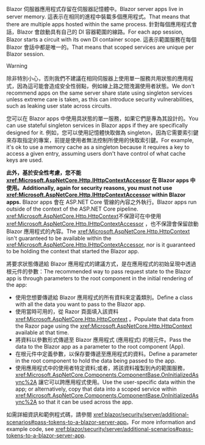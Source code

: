 <span data-ttu-id="7c138-101">Blazor 伺服器應用程式存留在伺服器記憶體中。</span><span class="sxs-lookup"><span data-stu-id="7c138-101">Blazor server apps live in server memory.</span></span> <span data-ttu-id="7c138-102">這表示在相同的進程中裝載多個應用程式。</span><span class="sxs-lookup"><span data-stu-id="7c138-102">That means that there are multiple apps hosted within the same process.</span></span> <span data-ttu-id="7c138-103">針對每個應用程式會話，Blazor 會啟動具有自己的 DI 容器範圍的線路。</span><span class="sxs-lookup"><span data-stu-id="7c138-103">For each app session, Blazor starts a circuit with its own DI container scope.</span></span> <span data-ttu-id="7c138-104">這表示範圍服務在每個 Blazor 會話中都是唯一的。</span><span class="sxs-lookup"><span data-stu-id="7c138-104">That means that scoped services are unique per Blazor session.</span></span>

> [!WARNING]
> <span data-ttu-id="7c138-105">除非特別小心，否則我們不建議在相同伺服器上使用單一服務共用狀態的應用程式，因為這可能會造成安全性弱點，例如線上路之間洩漏使用者狀態。</span><span class="sxs-lookup"><span data-stu-id="7c138-105">We don't recommend apps on the same server share state using singleton services unless extreme care is taken, as this can introduce security vulnerabilities, such as leaking user state across circuits.</span></span>

<span data-ttu-id="7c138-106">您可以在 Blazor apps 中使用具狀態的單一服務，如果它們是專為其設計的。</span><span class="sxs-lookup"><span data-stu-id="7c138-106">You can use stateful singleton services in Blazor apps if they are specifically designed for it.</span></span> <span data-ttu-id="7c138-107">例如，您可以使用記憶體快取做為 singleton，因為它需要索引鍵來存取指定的專案，前提是使用者無法控制所使用的快取索引鍵。</span><span class="sxs-lookup"><span data-stu-id="7c138-107">For example, it's ok to use a memory cache as a singleton because it requires a key to access a given entry, assuming users don't have control of what cache keys are used.</span></span>

<span data-ttu-id="7c138-108">**此外，基於安全性考慮，您不能 <xref:Microsoft.AspNetCore.Http.IHttpContextAccessor> 在 Blazor apps 中使用。**</span><span class="sxs-lookup"><span data-stu-id="7c138-108">**Additionally, again for security reasons, you must not use <xref:Microsoft.AspNetCore.Http.IHttpContextAccessor> within Blazor apps.**</span></span> <span data-ttu-id="7c138-109">Blazor apps 會在 ASP.NET Core 管線的內容之外執行。</span><span class="sxs-lookup"><span data-stu-id="7c138-109">Blazor apps run outside of the context of the ASP.NET Core pipeline.</span></span> <span data-ttu-id="7c138-110"><xref:Microsoft.AspNetCore.Http.HttpContext>不保證可在中使用 <xref:Microsoft.AspNetCore.Http.IHttpContextAccessor> ，也不保證會保留啟動 Blazor 應用程式的內容。</span><span class="sxs-lookup"><span data-stu-id="7c138-110">The <xref:Microsoft.AspNetCore.Http.HttpContext> isn't guaranteed to be available within the <xref:Microsoft.AspNetCore.Http.IHttpContextAccessor>, nor is it guaranteed to be holding the context that started the Blazor app.</span></span>

<span data-ttu-id="7c138-111">將要求狀態傳遞給 Blazor 應用程式的建議方式，是在應用程式的初始呈現中透過根元件的參數：</span><span class="sxs-lookup"><span data-stu-id="7c138-111">The recommended way to pass request state to the Blazor app is through parameters to the root component in the initial rendering of the app:</span></span>

* <span data-ttu-id="7c138-112">使用您想要傳遞給 Blazor 應用程式的所有資料來定義類別。</span><span class="sxs-lookup"><span data-stu-id="7c138-112">Define a class with all the data you want to pass to the Blazor app.</span></span>
* <span data-ttu-id="7c138-113">使用當時可用的，從 Razor 頁面填入該資料 <xref:Microsoft.AspNetCore.Http.HttpContext> 。</span><span class="sxs-lookup"><span data-stu-id="7c138-113">Populate that data from the Razor page using the <xref:Microsoft.AspNetCore.Http.HttpContext> available at that time.</span></span>
* <span data-ttu-id="7c138-114">將資料以參數形式傳遞至 Blazor 應用程式 (應用程式) 的根元件。</span><span class="sxs-lookup"><span data-stu-id="7c138-114">Pass the data to the Blazor app as a parameter to the root component (App).</span></span>
* <span data-ttu-id="7c138-115">在根元件中定義參數，以保存要傳遞至應用程式的資料。</span><span class="sxs-lookup"><span data-stu-id="7c138-115">Define a parameter in the root component to hold the data being passed to the app.</span></span>
* <span data-ttu-id="7c138-116">使用應用程式中的使用者特定資料;或者，將該資料複製到內的範圍服務， <xref:Microsoft.AspNetCore.Components.ComponentBase.OnInitializedAsync%2A> 讓它可以跨應用程式使用。</span><span class="sxs-lookup"><span data-stu-id="7c138-116">Use the user-specific data within the app; or alternatively, copy that data into a scoped service within <xref:Microsoft.AspNetCore.Components.ComponentBase.OnInitializedAsync%2A> so that it can be used across the app.</span></span>

<span data-ttu-id="7c138-117">如需詳細資訊和範例程式碼，請參閱 <xref:blazor/security/server/additional-scenarios#pass-tokens-to-a-blazor-server-app>。</span><span class="sxs-lookup"><span data-stu-id="7c138-117">For more information and example code, see <xref:blazor/security/server/additional-scenarios#pass-tokens-to-a-blazor-server-app>.</span></span>

